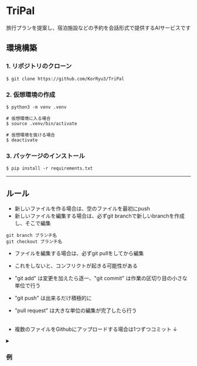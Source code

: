 # TriPal
旅行プランを提案し、宿泊施設などの予約を会話形式で提供するAIサービスです


## 環境構築
### 1. リポジトリのクローン
```
$ git clone https://github.com/KorRyu3/TriPal
```

### 2. 仮想環境の作成
```
$ python3 -m venv .venv

# 仮想環境に入る場合
$ source .venv/bin/activate

# 仮想環境を抜ける場合
$ deactivate
```

### 3. パッケージのインストール
```
$ pip install -r requirements.txt
```

---
## ルール

- 新しいファイルを作る場合は、空のファイルを最初にpush
- 新しいファイルを編集する場合は、必ずgit branchで新しいbranchを作成し、そこで編集<br>
```
git branch ブランチ名
git checkout ブランチ名
```

- ファイルを編集する場合は、必ずgit pullをしてから編集
- これをしないと、コンフリクトが起きる可能性がある<br>


- "git add" は変更を加えたら逐一、"git commit" は作業の区切り目の小さな単位で行う
- "git push" は出来るだけ積極的に
- "pull request" は大きな単位の編集が完了したら行う<br><br>


- 複数のファイルをGithubにアップロードする場合は1つずつコミット
 ↓
<details><summary><h3>例</h3></summary>
hoge.pyとhoge.htmlを編集し、両方commitしたい場合

git add hoge.py<br>
git commit -m "hoge.pyについてのコメント"<br>
git push<br>

git add hoge.html<br>
git commit -m "hoge.htmlについてのコメント"<br>
git push<br>
</details>
